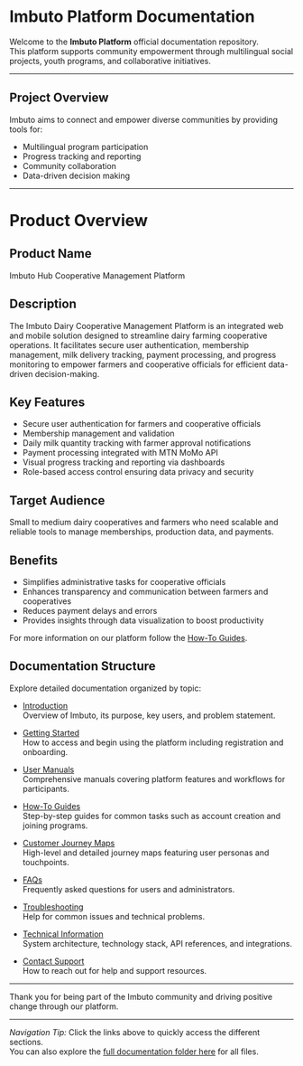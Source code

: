 
# Imbuto Platform Documentation

Welcome to the **Imbuto Platform** official documentation repository.  
This platform supports community empowerment through multilingual social projects, youth programs, and collaborative initiatives.

---


## Project Overview

Imbuto aims to connect and empower diverse communities by providing tools for:  
- Multilingual program participation  
- Progress tracking and reporting  
- Community collaboration  
- Data-driven decision making
  
---

# Product Overview

## Product Name  
Imbuto Hub Cooperative Management Platform

## Description  
The Imbuto Dairy Cooperative Management Platform is an integrated web and mobile solution designed to streamline dairy farming cooperative operations. It facilitates secure user authentication, membership management, milk delivery tracking, payment processing, and progress monitoring to empower farmers and cooperative officials for efficient data-driven decision-making.

## Key Features  
- Secure user authentication for farmers and cooperative officials  
- Membership management and validation  
- Daily milk quantity tracking with farmer approval notifications  
- Payment processing integrated with MTN MoMo API  
- Visual progress tracking and reporting via dashboards  
- Role-based access control ensuring data privacy and security

## Target Audience  
Small to medium dairy cooperatives and farmers who need scalable and reliable tools to manage memberships, production data, and payments.

## Benefits  
- Simplifies administrative tasks for cooperative officials  
- Enhances transparency and communication between farmers and cooperatives  
- Reduces payment delays and errors  
- Provides insights through data visualization to boost productivity


For more information on our platform follow the [How-To Guides](./how-to-guide.md).


## Documentation Structure

Explore detailed documentation organized by topic:

- [Introduction](./documentation/product-overview.md)  
  Overview of Imbuto, its purpose, key users, and problem statement.

- [Getting Started](./documentation/getting-started.md)  
  How to access and begin using the platform including registration and onboarding.

- [User Manuals](./documentation/user-manual.md)  
  Comprehensive manuals covering platform features and workflows for participants.

- [How-To Guides](./documentation/how-to-guide.md)  
  Step-by-step guides for common tasks such as account creation and joining programs.

- [Customer Journey Maps](./documentation/customer-journey-maps.md)  
  High-level and detailed journey maps featuring user personas and touchpoints.

- [FAQs](./documentation/faqs.md)  
  Frequently asked questions for users and administrators.

- [Troubleshooting](./documentation/troubleshooting.md)  
  Help for common issues and technical problems.

- [Technical Information](./documentation/technical-info.md)  
  System architecture, technology stack, API references, and integrations.

- [Contact Support](./documentation/contact-support.md)  
  How to reach out for help and support resources.

---

Thank you for being part of the Imbuto community and driving positive change through our platform.

---

*Navigation Tip:* Click the links above to quickly access the different sections.  
You can also explore the [full documentation folder here](./documentation/) for all files.
